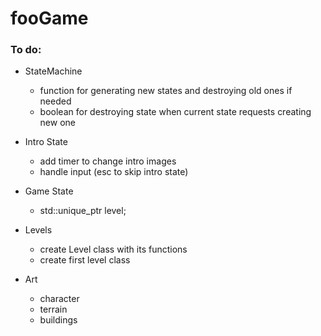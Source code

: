 # fooGame
### To do:
- StateMachine
    - function for generating new states and destroying old ones if needed
    - boolean for destroying state when current state requests creating new one
- Intro State 
    - add timer to change intro images
    - handle input (esc to skip intro state)
- Game State
    - std::unique_ptr<Level> level; 
- Levels
    - create Level class with its functions
    - create first level class
    
- Art
    - character
    - terrain
    - buildings
